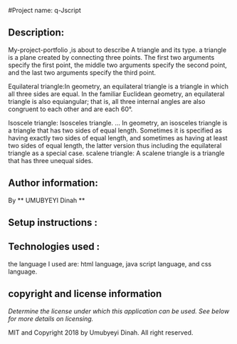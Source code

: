 #Project name: q-Jscript
 ## Description: 
My-project-portfolio ,is about to describe A triangle and its type. a triangle is a plane created by connecting three points. The first two arguments specify the first point, the middle two arguments specify the second point, and the last two arguments specify the third point.

Equilateral triangle:In geometry, an equilateral triangle is a triangle in which all three sides are equal. In the familiar Euclidean geometry, an equilateral triangle is also equiangular; that is, all three internal angles are also congruent to each other and are each 60°.

Isoscele triangle: Isosceles triangle. ... In geometry, an isosceles triangle is a triangle that has two sides of equal length. Sometimes it is specified as having exactly two sides of equal length, and sometimes as having at least two sides of equal length, the latter version thus including the equilateral triangle as a special case.
scalene triangle: A scalene triangle is a triangle that has three unequal sides.

## Author information: 
By ** UMUBYEYI Dinah **
## Setup instructions :
 ## Technologies used :
the language I used are: html language, java script language, and css language.

## copyright and license information
*Determine the license under which this application can be used.  See below for more details on licensing.*

MIT and Copyright  2018 by Umubyeyi Dinah. All right reserved.
